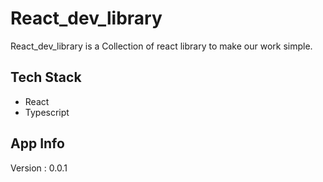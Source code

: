 
# React_dev_library

React_dev_library is a Collection of react library to make our work simple.


## Tech Stack

  - React
  - Typescript


## App Info

Version : 0.0.1
